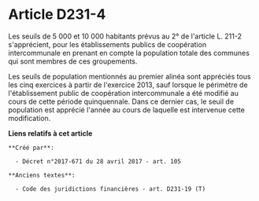 # Article D231-4

Les seuils de 5 000 et 10 000 habitants prévus au 2° de l'article L. 211-2 s'apprécient, pour les établissements publics de
coopération intercommunale en prenant en compte la population totale des communes qui sont membres de ces groupements. 

Les seuils de population mentionnés au premier alinéa sont appréciés tous les cinq exercices à partir de l'exercice 2013,
sauf lorsque le périmètre de l'établissement public de coopération intercommunale a été modifié au cours de cette période
quinquennale. Dans ce dernier cas, le seuil de population est apprécié l'année au cours de laquelle est intervenue cette
modification.

**Liens relatifs à cet article**

	**Créé par**:

	  - Décret n°2017-671 du 28 avril 2017 - art. 105

	**Anciens textes**:

	  - Code des juridictions financières - art. D231-19 (T)
